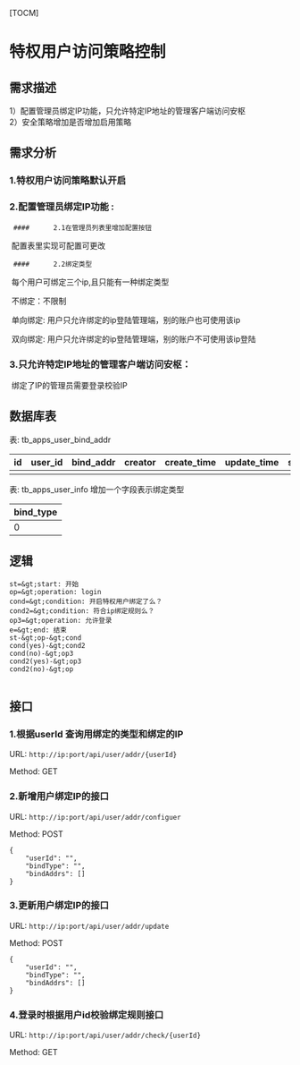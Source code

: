 [TOCM]
# 特权用户访问策略控制

## 需求描述

1）配置管理员绑定IP功能，只允许特定IP地址的管理客户端访问安枢  
2）安全策略增加是否增加启用策略



## 需求分析

### 1.特权用户访问策略默认开启

### 2.配置管理员绑定IP功能 : 

     ####      2.1在管理员列表里增加配置按钮

​            配置表里实现可配置可更改

     ####      2.2绑定类型

​            每个用户可绑定三个ip,且只能有一种绑定类型

​			不绑定：不限制

​			单向绑定:  用户只允许绑定的ip登陆管理端，别的账户也可使用该ip

​            双向绑定:  用户只允许绑定的ip登陆管理端，别的账户不可使用该ip登陆

### 3.只允许特定IP地址的管理客户端访问安枢：

​     绑定了IP的管理员需要登录校验IP

## 数据库表

表: tb_apps_user_bind_addr

| id   | user_id | bind_addr | creator | create_time | update_time | state |
| ---- | ------- | --------- | ------- | ----------- | ----------- | ----- |
|      |         |           |         |             |             |       |

表: tb_apps_user_info 增加一个字段表示绑定类型

| bind_type |
| --------- |
| 0         |



## 逻辑

```flow
st=&gt;start: 开始
op=&gt;operation: login
cond=&gt;condition: 开启特权用户绑定了么？
cond2=&gt;condition: 符合ip绑定规则么？
op3=&gt;operation: 允许登录
e=&gt;end: 结束
st-&gt;op-&gt;cond
cond(yes)-&gt;cond2
cond(no)-&gt;op3
cond2(yes)-&gt;op3
cond2(no)-&gt;op


```

## 接口

### 1.根据userId 查询用绑定的类型和绑定的IP

URL: `http://ip:port/api/user/addr/{userId}`

Method: GET

### 2.新增用户绑定IP的接口

URL: `http://ip:port/api/user/addr/configuer`

Method: POST

```
{
	"userId": "",
	"bindType": "", 
	"bindAddrs": []
}
```

### 3.更新用户绑定IP的接口

URL: `http://ip:port/api/user/addr/update`

Method: POST

```
{
	"userId": "",
	"bindType": "", 
	"bindAddrs": []
}
```

### 4.登录时根据用户id校验绑定规则接口

URL: `http://ip:port/api/user/addr/check/{userId}`

Method:  GET




